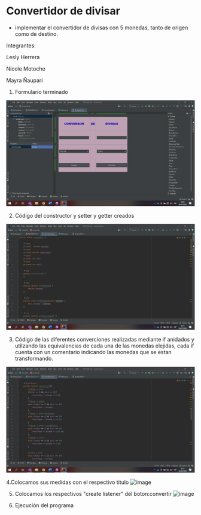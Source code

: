 
# Convertidor de divisar
* implementar el convertidor de divisas con 5 monedas, tanto de origen como de destino.

Integrantes:

Lesly Herrera

Nicole Motoche

Mayra Ñaupari


1. Formulario terminado

![img.png](img.png)

2. Código del constructor y setter y getter creados

![img_1.png](img_1.png)

3. Código de las diferentes converciones realizadas mediante if anidados
y utilzando las equivalencias de cada una de las monedas elejidas, cada if
cuenta con un comentario indicando las monedas que se estan transformando.

![img_2.png](img_2.png)

4.Colocamos sus medidas con el respectivo titulo
![image](https://user-images.githubusercontent.com/85316345/182002081-f9f51519-5fc7-43fe-ad94-6b5b9f4b63a5.png)

5. Colocamos los respectivos "create listener" del boton:convertir
![image](https://user-images.githubusercontent.com/85316345/182002100-b39014c7-997d-446e-81bc-4bde54909e07.png)


6. Ejecución del programa 

